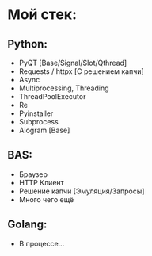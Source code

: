 # Мой стек:

        
## Python:        
+ PyQT [Base/Signal/Slot/Qthread]
+ Requests / httpx [С решением капчи]
+ Async
+ Multiprocessing, Threading
+ ThreadPoolExecutor
+ Re
+ Pyinstaller
+ Subprocess
+ Aiogram [Base]
  

## BAS:
+ Браузер
+ HTTP Клиент
+ Решение капчи [Эмуляция/Запросы]
+ Много чего ещё
  

## Golang:
* В процессе...
